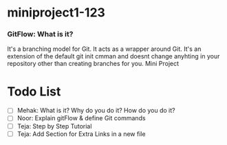 
# miniproject1-123
### GitFlow: What is it?
It's a branching model for Git. It acts as a wrapper around Git. It's an extension of the default git init cmman and doesnt change anyhting in your repository other than creating branches for you.
Mini Project

# Todo List

- [ ] Mehak: What is it? Why do you do it? How do you do it?
- [ ] Noor: Explain gitFlow & define Git commands
- [ ] Teja: Step by Step Tutorial
- [ ] Teja: Add Section for Extra Links in a new file
